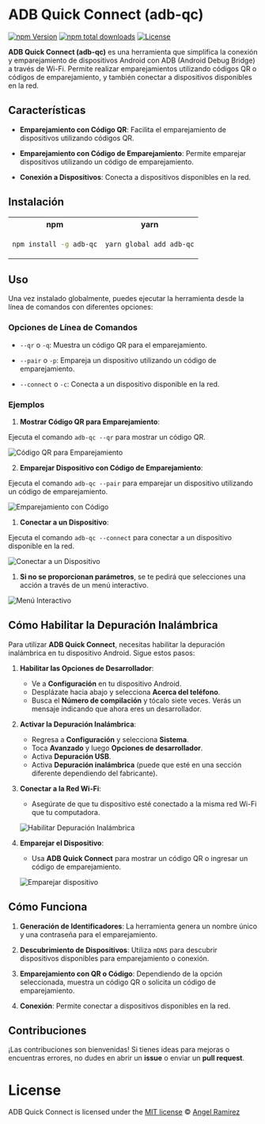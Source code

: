 # ADB Quick Connect (adb-qc)

[![npm Version](https://img.shields.io/npm/v/adb-qc.svg)](https://www.npmjs.com/package/adb-qc)
[![npm total downloads](https://img.shields.io/npm/dt/adb-qc.svg)](https://img.shields.io/npm/dt/adb-qc.svg)
[![License](https://img.shields.io/npm/l/adb-qc.svg)](https://www.npmjs.com/package/adb-qc)

**ADB Quick Connect (adb-qc)** es una herramienta que simplifica la conexión y emparejamiento de dispositivos Android con ADB (Android Debug Bridge) a través de Wi-Fi. Permite realizar emparejamientos utilizando códigos QR o códigos de emparejamiento, y también conectar a dispositivos disponibles en la red.

## Características

-  **Emparejamiento con Código QR**: Facilita el emparejamiento de dispositivos utilizando códigos QR.

-  **Emparejamiento con Código de Emparejamiento**: Permite emparejar dispositivos utilizando un código de emparejamiento.

-  **Conexión a Dispositivos**: Conecta a dispositivos disponibles en la red.

## Instalación

<table>
<tr>
  <th>npm</th>
  <th>yarn</th>
</tr>
<tr>
<td>

```sh
npm install -g adb-qc
```

</td>
<td>

```sh
yarn global add adb-qc
```

</td>
</tr>
</table>

## Uso

Una vez instalado globalmente, puedes ejecutar la herramienta desde la línea de comandos con diferentes opciones:

### Opciones de Línea de Comandos

-  `--qr` o `-q`: Muestra un código QR para el emparejamiento.

-  `--pair` o `-p`: Empareja un dispositivo utilizando un código de emparejamiento.

-  `--connect` o `-c`: Conecta a un dispositivo disponible en la red.

### Ejemplos

1.  **Mostrar Código QR para Emparejamiento**:

Ejecuta el comando `adb-qc --qr` para mostrar un código QR.

![Código QR para Emparejamiento](https://vhs.charm.sh/vhs-1WFMsVw9YyHIk67XI8Stni.gif)

2.  **Emparejar Dispositivo con Código de Emparejamiento**:

Ejecuta el comando `adb-qc --pair` para emparejar un dispositivo utilizando un código de emparejamiento.

![Emparejamiento con Código](https://vhs.charm.sh/vhs-7DtxrVASpZxPdXtdnvotrz.gif)

1.  **Conectar a un Dispositivo**:

Ejecuta el comando `adb-qc --connect` para conectar a un dispositivo disponible en la red.

![Conectar a un Dispositivo](https://vhs.charm.sh/vhs-78haN7iKNzL0u4TytgIhuZ.gif)

1.  **Si no se proporcionan parámetros**, se te pedirá que selecciones una acción a través de un menú interactivo.

![Menú Interactivo](https://vhs.charm.sh/vhs-2hMe40LjsvRAwoCly2bhyY.gif)

## Cómo Habilitar la Depuración Inalámbrica

Para utilizar **ADB Quick Connect**, necesitas habilitar la depuración inalámbrica en tu dispositivo Android. Sigue estos pasos:

1. **Habilitar las Opciones de Desarrollador**:
   - Ve a **Configuración** en tu dispositivo Android.
   - Desplázate hacia abajo y selecciona **Acerca del teléfono**.
   - Busca el **Número de compilación** y tócalo siete veces. Verás un mensaje indicando que ahora eres un desarrollador.

2. **Activar la Depuración Inalámbrica**:
   - Regresa a **Configuración** y selecciona **Sistema**.
   - Toca **Avanzado** y luego **Opciones de desarrollador**.
   - Activa **Depuración USB**.
   - Activa **Depuración inalámbrica** (puede que esté en una sección diferente dependiendo del fabricante).

3. **Conectar a la Red Wi-Fi**:
   - Asegúrate de que tu dispositivo esté conectado a la misma red Wi-Fi que tu computadora.

   ![Habilitar Depuración Inalámbrica](screens/developer-settings.jpg)

4. **Emparejar el Dispositivo**:
   - Usa **ADB Quick Connect** para mostrar un código QR o ingresar un código de emparejamiento.

   ![Emparejar dispositivo](screens/wireless-debugging.jpg)

## Cómo Funciona

1.  **Generación de Identificadores**: La herramienta genera un nombre único y una contraseña para el emparejamiento.

2.  **Descubrimiento de Dispositivos**: Utiliza `mDNS` para descubrir dispositivos disponibles para emparejamiento o conexión.

3.  **Emparejamiento con QR o Código**: Dependiendo de la opción seleccionada, muestra un código QR o solicita un código de emparejamiento.

4.  **Conexión**: Permite conectar a dispositivos disponibles en la red.

## Contribuciones

¡Las contribuciones son bienvenidas! Si tienes ideas para mejoras o encuentras errores, no dudes en abrir un **issue** o enviar un **pull request**.

# License

ADB Quick Connect is licensed under the [MIT license](https://github.com/AngelKrak/adb-qc/blob/main/LICENSE) © [Angel Ramirez](https://github.com/AngelKrak/)

